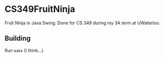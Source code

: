 # CS349FruitNinja

Fruit Ninja in Java Swing. Done for CS 349 during my 3A term at UWaterloo.

## Building

Run `make` (I think...)
